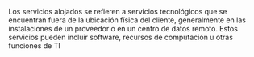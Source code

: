 Los servicios alojados se refieren a servicios tecnológicos que se encuentran fuera de la ubicación física del cliente, generalmente en las instalaciones de un proveedor o en un centro de datos remoto. Estos servicios pueden incluir software, recursos de computación u otras funciones de TI

